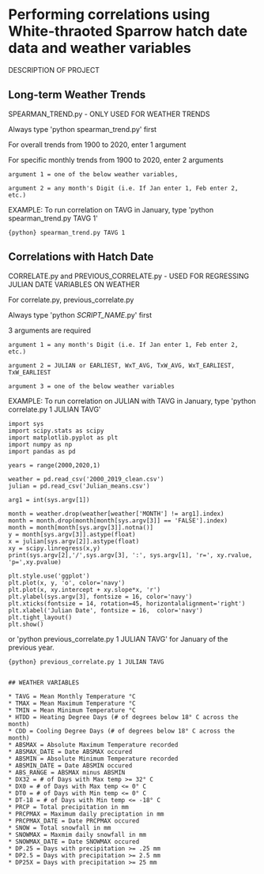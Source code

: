 # Performing correlations using White-thraoted Sparrow hatch date data and weather variables 
DESCRIPTION OF PROJECT

## Long-term Weather Trends 

SPEARMAN_TREND.py - ONLY USED FOR WEATHER TRENDS
	
Always type 'python spearman_trend.py' first

For overall trends from 1900 to 2020, enter 1 argument

For specific monthly trends from 1900 to 2020, enter 2 arguments

	argument 1 = one of the below weather variables,
	
	argument 2 = any month's Digit (i.e. If Jan enter 1, Feb enter 2, etc.)

EXAMPLE: To run correlation on TAVG in January, type 'python spearman_trend.py TAVG 1'

```{python} spearman_trend.py TAVG 1```

## Correlations with Hatch Date 

CORRELATE.py and PREVIOUS_CORRELATE.py - USED FOR REGRESSING JULIAN DATE VARIABLES ON WEATHER

For correlate.py, previous_correlate.py

Always type 'python *SCRIPT_NAME*.py' first

3 arguments are required

	argument 1 = any month's Digit (i.e. If Jan enter 1, Feb enter 2, etc.)
	
	argument 2 = JULIAN or EARLIEST, WxT_AVG, TxW_AVG, WxT_EARLIEST, TxW_EARLIEST

	argument 3 = one of the below weather variables 

EXAMPLE: To run correlation on JULIAN with TAVG in January, type 'python correlate.py 1 JULIAN TAVG' 

```{python}
import sys
import scipy.stats as scipy
import matplotlib.pyplot as plt
import numpy as np 
import pandas as pd

years = range(2000,2020,1)

weather = pd.read_csv('2000_2019_clean.csv')
julian = pd.read_csv('Julian_means.csv')

arg1 = int(sys.argv[1])

month = weather.drop(weather[weather['MONTH'] != arg1].index)
month = month.drop(month[month[sys.argv[3]] == 'FALSE'].index)
month = month[month[sys.argv[3]].notna()]
y = month[sys.argv[3]].astype(float)
x = julian[sys.argv[2]].astype(float)
xy = scipy.linregress(x,y)
print(sys.argv[2],'/',sys.argv[3], ':', sys.argv[1], 'r=', xy.rvalue, 'p=',xy.pvalue)

plt.style.use('ggplot')
plt.plot(x, y, 'o', color='navy')
plt.plot(x, xy.intercept + xy.slope*x, 'r')
plt.ylabel(sys.argv[3], fontsize = 16, color='navy')
plt.xticks(fontsize = 14, rotation=45, horizontalalignment='right')
plt.xlabel('Julian Date', fontsize = 16,  color='navy')
plt.tight_layout()
plt.show()
```

or 'python previous_correlate.py 1 JULIAN TAVG' for January of the previous year. 

```{python} previous_correlate.py 1 JULIAN TAVG```
```

## WEATHER VARIABLES

* TAVG = Mean Monthly Temperature °C
* TMAX = Mean Maximum Temperature °C
* TMIN = Mean Minimum Temperature °C
* HTDD = Heating Degree Days (# of degrees below 18° C across the month)
* CDD = Cooling Degree Days (# of degrees below 18° C across the month)
* ABSMAX = Absolute Maximum Temperature recorded
* ABSMAX_DATE = Date ABSMAX occured
* ABSMIN = Absolute Minimum Temperature recorded 
* ABSMIN_DATE = Date ABSMIN occured
* ABS_RANGE = ABSMAX minus ABSMIN
* DX32 = # of Days with Max temp >= 32° C
* DX0 = # of Days with Max temp <= 0° C
* DT0 = # of Days with Min temp <= 0° C
* DT-18 = # of Days with Min temp <= -18° C
* PRCP = Total precipitation in mm
* PRCPMAX = Maximum daily preciptation in mm
* PRCPMAX_DATE = Date PRCPMAX occured
* SNOW = Total snowfall in mm
* SNOWMAX = Maxmim daily snowfall in mm
* SNOWMAX_DATE = Date SNOWMAX occured
* DP.25 = Days with precipitation >= .25 mm
* DP2.5 = Days with precipitation >= 2.5 mm 
* DP25X = Days with precipitation >= 25 mm 
